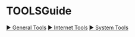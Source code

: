 # TOOLSGuide
[► General Tools](►%20General%20Tools.md)
[► Internet Tools](►%20Internet%20Tools.md)
[► System Tools](►%20System%20Tools.md)